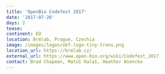 ```yaml
---
title: 'OpenBio Codefest 2017'
date: '2017-07-20'
days: 2
tease: 
continent: EU
location: Brmlab, Prague, Czechia
image: /images/logos/obf-logo-tiny-trans.png
location_url: https://brmlab.cz/
external_url: https://www.open-bio.org/wiki/Codefest_2017
contact: Brad Chapman, Matúš Kalaš, Heather Wiencko
---
```

